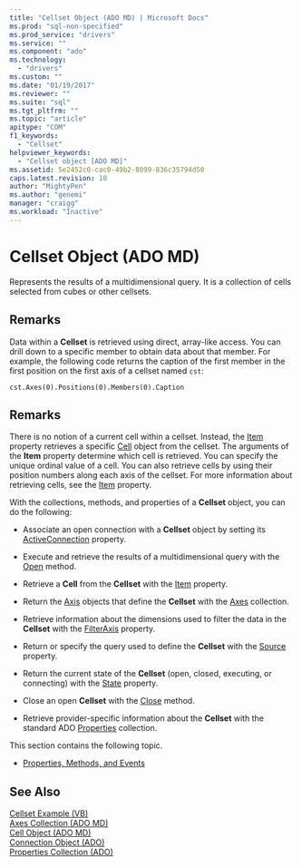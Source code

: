 ```yaml
---
title: "Cellset Object (ADO MD) | Microsoft Docs"
ms.prod: "sql-non-specified"
ms.prod_service: "drivers"
ms.service: ""
ms.component: "ado"
ms.technology:
  - "drivers"
ms.custom: ""
ms.date: "01/19/2017"
ms.reviewer: ""
ms.suite: "sql"
ms.tgt_pltfrm: ""
ms.topic: "article"
apitype: "COM"
f1_keywords: 
  - "Cellset"
helpviewer_keywords: 
  - "Cellset object [ADO MD]"
ms.assetid: 5e2452c0-cac0-49b2-8099-836c35794d50
caps.latest.revision: 10
author: "MightyPen"
ms.author: "genemi"
manager: "craigg"
ms.workload: "Inactive"
---
```

# Cellset Object (ADO MD)
Represents the results of a multidimensional query. It is a collection of cells selected from cubes or other cellsets.  
  
## Remarks  
 Data within a **Cellset** is retrieved using direct, array-like access. You can drill down to a specific member to obtain data about that member. For example, the following code returns the caption of the first member in the first position on the first axis of a cellset named `cst`:  
  
```  
cst.Axes(0).Positions(0).Members(0).Caption  
```  
  
## Remarks  
 There is no notion of a current cell within a cellset. Instead, the [Item](../../../ado/reference/ado-md-api/item-property-ado-md-cellset.md) property retrieves a specific [Cell](../../../ado/reference/ado-md-api/cell-object-ado-md.md) object from the cellset. The arguments of the **Item** property determine which cell is retrieved. You can specify the unique ordinal value of a cell. You can also retrieve cells by using their position numbers along each axis of the cellset. For more information about retrieving cells, see the [Item](../../../ado/reference/ado-md-api/item-property-ado-md-cellset.md) property.  
  
 With the collections, methods, and properties of a **Cellset** object, you can do the following:  
  
-   Associate an open connection with a **Cellset** object by setting its [ActiveConnection](../../../ado/reference/ado-md-api/activeconnection-property-ado-md.md) property.  
  
-   Execute and retrieve the results of a multidimensional query with the [Open](../../../ado/reference/ado-md-api/open-method-ado-md.md) method.  
  
-   Retrieve a **Cell** from the **Cellset** with the [Item](../../../ado/reference/ado-md-api/item-property-ado-md-cellset.md) property.  
  
-   Return the [Axis](../../../ado/reference/ado-md-api/axis-object-ado-md.md) objects that define the **Cellset** with the [Axes](../../../ado/reference/ado-md-api/axes-collection-ado-md.md) collection.  
  
-   Retrieve information about the dimensions used to filter the data in the **Cellset** with the [FilterAxis](../../../ado/reference/ado-md-api/filteraxis-property-ado-md.md) property.  
  
-   Return or specify the query used to define the **Cellset** with the [Source](../../../ado/reference/ado-md-api/source-property-ado-md.md) property.  
  
-   Return the current state of the **Cellset** (open, closed, executing, or connecting) with the [State](../../../ado/reference/ado-md-api/state-property-ado-md.md) property.  
  
-   Close an open **Cellset** with the [Close](../../../ado/reference/ado-md-api/close-method-ado-md.md) method.  
  
-   Retrieve provider-specific information about the **Cellset** with the standard ADO [Properties](../../../ado/reference/ado-api/properties-collection-ado.md) collection.  
  
 This section contains the following topic.  
  
-   [Properties, Methods, and Events](../../../ado/reference/ado-md-api/cellset-object-properties-methods-and-events.md)  
  
## See Also  
 [Cellset Example (VB)](../../../ado/reference/ado-md-api/cellset-example-vb.md)   
 [Axes Collection (ADO MD)](../../../ado/reference/ado-md-api/axes-collection-ado-md.md)   
 [Cell Object (ADO MD)](../../../ado/reference/ado-md-api/cell-object-ado-md.md)   
 [Connection Object (ADO)](../../../ado/reference/ado-api/connection-object-ado.md)   
 [Properties Collection (ADO)](../../../ado/reference/ado-api/properties-collection-ado.md)
